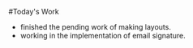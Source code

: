 #Today's Work

* finished the pending work of making layouts.
* working in the implementation of email signature.
